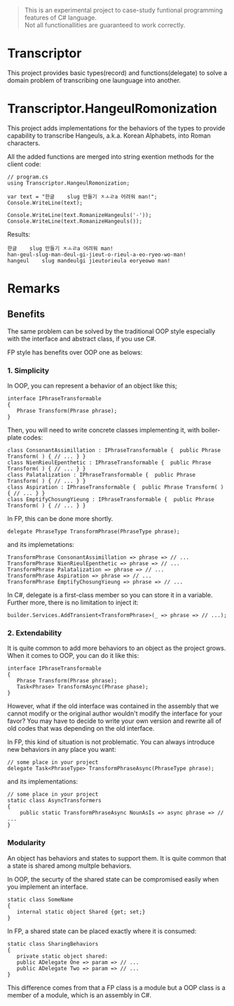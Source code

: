 
> This is an experimental project to case-study funtional programming features of C# language.  
Not all functionallities are guaranteed to work correctly.

# Transcriptor
This project provides basic types(record) and functions(delegate) to solve a domain problem of transcribing one launguage into another.

# Transcriptor.HangeulRomonization

This project adds implementations for the behaviors of the types to provide capability to transcribe Hangeuls, a.k.a. Korean Alphabets, into Roman characters.  

All the added functions are merged into string exention methods for the client code:  

```
// program.cs
using Transcriptor.HangeulRomonization;

var text = "한글    slug 만들기 ㅈㅗㄹa 어려워 man!";
Console.WriteLine(text);

Console.WriteLine(text.RomanizeHangeuls('-'));
Console.WriteLine(text.RomanizeHangeuls());
```

Results:
```
한글    slug 만들기 ㅈㅗㄹa 어려워 man!
han-geul-slug-man-deul-gi-jieut-o-rieul-a-eo-ryeo-wo-man!
hangeul    slug mandeulgi jieutorieula eoryeowo man!
```

# Remarks

## Benefits

The same problem can be solved by the traditional OOP style especially with the interface and abstract class, if you use C#.

FP style has benefits over OOP one as belows:

### 1. Simplicity

In OOP, you can represent a behavior of an object like this;

```
interface IPhraseTransformable
{
   Phrase Transform(Phrase phrase);
}
```

Then, you will need to write concrete classes implementing it, with boiler-plate codes:

```
class ConsonantAssimillation : IPhraseTransformable {  public Phrase Transform( ) { // ... } }
class NienRieulEpenthetic : IPhraseTransformable {  public Phrase Transform( ) { // ... } }
class Palatalization : IPhraseTransformable {  public Phrase Transform( ) { // ... } }
class Aspiration : IPhraseTransformable {  public Phrase Transform( ) { // ... } }
class EmptifyChosungYieung : IPhraseTransformable {  public Phrase Transform( ) { // ... } }  
```

In FP, this can be done more shortly.

```
delegate PhraseType TransformPhrase(PhraseType phrase);
```

and its implemetations:

```
TransformPhrase ConsonantAssimillation => phrase => // ...
TransformPhrase NienRieulEpenthetic => phrase => // ...
TransformPhrase Palatalization => phrase => // ...
TransformPhrase Aspiration => phrase => // ...
TransformPhrase EmptifyChosungYieung => phrase => // ...
```

In C#, delegate is a first-class member so you can store it in a variable.
Further more, there is no limitation to inject it:

```
builder.Services.AddTransient<TransformPhrase>(_ => phrase => // ...);
```

### 2. Extendability

It is quite common to add more behaviors to an object as the project grows.
When it comes to OOP, you can do it like this:

```
interface IPhraseTransformable
{
   Phrase Transform(Phrase phrase);
   Task<Phrase> TransformAsync(Phrase phase);
}
```

However, what if the old interface was contained in the assembly that we cannot modify or the original author wouldn't modify the interface for your favor?
You may have to decide to write your own version and rewrite all of old codes that was depending on the old interface.

In FP, this kind of situation is not problematic.
You can always introduce new behaviors in any place you want:

```
// some place in your project
delegate Task<PhraseType> TransformPhraseAsync(PhraseType phrase);
```

and its implementations:

```
// some place in your project
static class AsyncTransformers
{
    public static TransformPhraseAsync NounAsIs => async phrase => // ...
}
```


### Modularity

An object has behaviors and states to support them.
It is quite common that a state is shared among multple behaviors.

In OOP, the securty of the shared state can be compromised easily when you implement an interface.

```
static class SomeName
{
   internal static object Shared {get; set;}
}
```

In FP, a shared state can be placed exactly where it is consumed:

```
static class SharingBehaviors
{
   private static object shared:
   public ADelegate One => param => // ...
   public ADelegate Two => param => // ...
}
```

This difference comes from that a FP class is a module but a OOP class is a member of a module, which is an assembly in C#.
